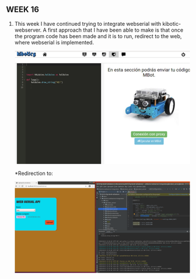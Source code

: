 ## WEEK 16

1. This week I have continued trying to integrate webserial with kibotic-webserver. A first approach that I have been able to make is that once the program code has been made and it is to run, redirect to the web, where webserial is implemented.   
        
    ![Kibotic-WebServer](https://raw.githubusercontent.com/dvalladaresv/TFG_David_Valladares/master/assets/ejecutar_mbot.png)   
    
    *Redirection to:
    
    ![Kibotic-WebServer](https://raw.githubusercontent.com/dvalladaresv/TFG_David_Valladares/master/assets/integracion_con_el_servidor.png)   
     

        
    
